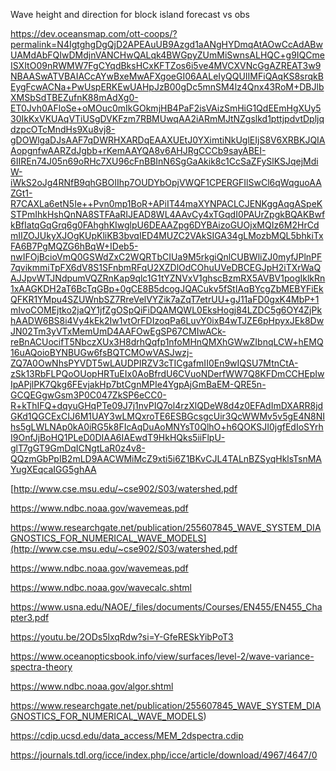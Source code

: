 Wave height and direction for block island forecast vs obs

https://dev.oceansmap.com/ott-coops/?permalink=N4IgtghgDgQjD2APEAuUB9Azgd1aANgHYDmqAtAOwCcAdABwUAMdAbFQIwDMdjnVANCHwQALqk4BWGpyZUmMiSwnsALHQC+g9IQCmeISXItO09nRWMW7FgCYqdBksHCxKFTZos6i5ve4MVCXVNcGgAZREAT3w9NBAASwATVBAIACcAYwBxeMwAFXgoeGI06AALeIyQQUIIMFiQAqKS8srqkBEygFcwACNa+PwUspERKEwUAHpJzB00gDc5mnSM4lz4Qnx43RoM+DBJlbXMSbSdTBEZufnK88mAdXg0-ET0Jvh0AFloSe+oMOuc0mIkGOkmjHB4PaF2isVAizSmHiG1QdEEmHgXUy530IkKxVKUAqVTiUSgDVKFzm7RBMUwqAA2iARmMJtNZgslkd1pttjpdvtDpljqdzpcOTcMndHs9Xu8vj8-gDOWlgaDJsAAF7qDWRHXARDqEAAXUEtJ0YXimtiNkUglEIjS8V6XRBKJQIAAopgnfwAARZdJgbb+rKemAAYQA8v6AHJRgCCCb9sayABEI-6IIREn74J05n69oRHc7XU96cFnBBInN6SgGaAkik8c1CcSaZFySlKSJqejMdiW-iWkS2oJg4RNfB9qhGBOIIhp7OUDYbOpjVWQF1CPERGFIlSwCl6qWqguoAAZGt1-R7CAXLa6etN5Ie++Pvn0mp1BoR+APiIT44maXYNPACLCJENKggAqgASpeKSTPmIhkHshQnNA8STFAaRIJEAD8WL4AAvCy4xTGqdI0PAUrZpgkBQAKBwfkBfIatqGqGrq6g0FAhghKIwglpU6DEAAZpg6DYBAizoGUOjxMQIz6M2HrCdmIIZOJUkyXJOgKUpKliKB3bvqIED4MUZC2VAkSIGA34gLMozbMQL5bhkiTxFA6B7PgMQZG6hBqW+IDeb5-nwIFOjBcioVmQ0GSWdZxC2WQRTbCIUa9M5rkgiQnlCUBWliZJ0myfJPlnPF7qvikmmiTpFX6dV8S1SFnbmRFqU2XZDlOdCOhuUVeDBCEGJpH2iTXrWaQAJJpvWTJNdpumVQZRnKap9qlc1G1tYZNVxV1ghscBzmRX5AVBV1pogIklkRn1xAAGKDH2aT6BcTqGBp+0gCE8B5dcogJQACukv5fStIAqBYcgZbMEBYFiEkQFKR1YMpu4SZUWnbSZ7RreVelVYZik7aZqT7etrUU+gJ11aFD0gxK4MbP+1mIvoCOMEjtko2jaQY1jfZgOSpQiFiDQAMQWL0EksHogj84LZDC5g6OY4ZjPkhAADW6BS8i4Vy4kEk2Iw1vtOrFDIzoqPa6LuvY0ixB4wTJZE6pHpyxJEk8DwJN02Tm3yVTxMemUmD4AAFOwEgSP67CMIwACk-reBnACUocifT5NbczXUx3H8drhQqfp1nfoMHnQMXhGWwZIbnqLCW+hEMQ16uAQoioBYNBUGw6fsBQTCMOwVASJwzj-ZQ7A0OwNhsPYVDT5wLAUDPIRZV3cTICgafmII0En9wIQSU7MtnCtA-zSk13RbFLPQoOUopHRTuEIx0AoBfrdU6CVuoNDerfWW7Q8KFDmCCHEpIwIpAPjlPK7Qkg6FEvjakHp7btCgnMPIe4YgpAjGmBaEM-QRE5n-GCQEGgwGsm3P0C047ZkSP6eCC0-R+kThIFQ+dqyuGHqPTe09J7j1nvPIQ7ol4rzXlQDeW8d4z0EFAdImDXARR8jdGKd1QGCExCIJ6M1UAY3wLMQxroTE6ESBGcsgcUir3QcWWMv5v5gE4N8NIhs5gLWLNAp0kA0iRG5k8FIcAqDuAoMNYsT0QlhO+h6QOKSJI0jgfEdIoSYrhI9OnfJjBoHQ1PLeD0DIAA6IAEwdT9HkHQks5iiFlpU-glT7gGT9GmDqICNgtLaR0z4v8-QQzmGbPpIB2mLD9AACWMiMcZ9xti5i6Z1BKvCJL4TALnBZSyqHklsTsnMAYugXEqcaIGG5ghAA


[http://www.cse.msu.edu/~cse902/S03/watershed.pdf

https://www.ndbc.noaa.gov/wavemeas.pdf

https://www.researchgate.net/publication/255607845_WAVE_SYSTEM_DIAGNOSTICS_FOR_NUMERICAL_WAVE_MODELS](http://www.cse.msu.edu/~cse902/S03/watershed.pdf

https://www.ndbc.noaa.gov/wavemeas.pdf

https://www.ndbc.noaa.gov/wavecalc.shtml

https://www.usna.edu/NAOE/_files/documents/Courses/EN455/EN455_Chapter3.pdf

https://youtu.be/2ODs5lxqRdw?si=Y-GfeRESkYibPoT3

https://www.oceanopticsbook.info/view/surfaces/level-2/wave-variance-spectra-theory

https://www.ndbc.noaa.gov/algor.shtml

https://www.researchgate.net/publication/255607845_WAVE_SYSTEM_DIAGNOSTICS_FOR_NUMERICAL_WAVE_MODELS)

https://cdip.ucsd.edu/data_access/MEM_2dspectra.cdip

https://journals.tdl.org/icce/index.php/icce/article/download/4967/4647/0
